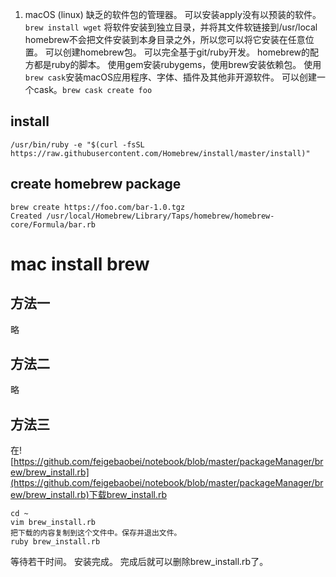 1. macOS (linux) 缺乏的软件包的管理器。
可以安装apply没有以预装的软件。`brew install wget`
将软件安装到独立目录，并将其文件软链接到/usr/local
homebrew不会把文件安装到本身目录之外，所以您可以将它安装在任意位置。
可以创建homebrew包。
可以完全基于git/ruby开发。
homebrew的配方都是ruby的脚本。
使用gem安装rubygems，使用brew安装依赖包。
使用`brew cask`安装macOS应用程序、字体、插件及其他非开源软件。
可以创建一个cask。`brew cask create foo`

## install
```
/usr/bin/ruby -e "$(curl -fsSL https://raw.githubusercontent.com/Homebrew/install/master/install)"
```

## create homebrew package

```
brew create https://foo.com/bar-1.0.tgz
Created /usr/local/Homebrew/Library/Taps/homebrew/homebrew-core/Formula/bar.rb
```

# mac install brew

## 方法一
略
## 方法二
略
## 方法三

在![https://github.com/feigebaobei/notebook/blob/master/packageManager/brew/brew_install.rb](https://github.com/feigebaobei/notebook/blob/master/packageManager/brew/brew_install.rb)下载brew_install.rb
```
cd ~
vim brew_install.rb
把下载的内容复制到这个文件中。保存并退出文件。
ruby brew_install.rb
```
等待若干时间。
安装完成。
完成后就可以删除brew_install.rb了。
